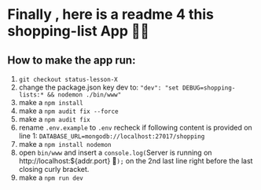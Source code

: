 # Finally , here is a readme 4 this shopping-list App 🐱‍👤

## How to make the app run:

1. `git checkout status-lesson-X`
2. change the package.json key dev to: ` "dev": "set DEBUG=shopping-lists:* && nodemon ./bin/www" `
3. make a `npm install`
4. make a `npm audit fix --force`
5. make a `npm audit fix`
6. rename `.env.example` to `.env` recheck if  following content is provided on line 1: `DATABASE_URL=mongodb://localhost:27017/shopping` 
7. make a `npm install nodemon`
8. open `bin/www` and insert a `console.log(`Server is running on http://localhost:${addr.port} 🚀`);` on the 2nd last line right before the last closing curly bracket.
9. make a `npm run dev`
